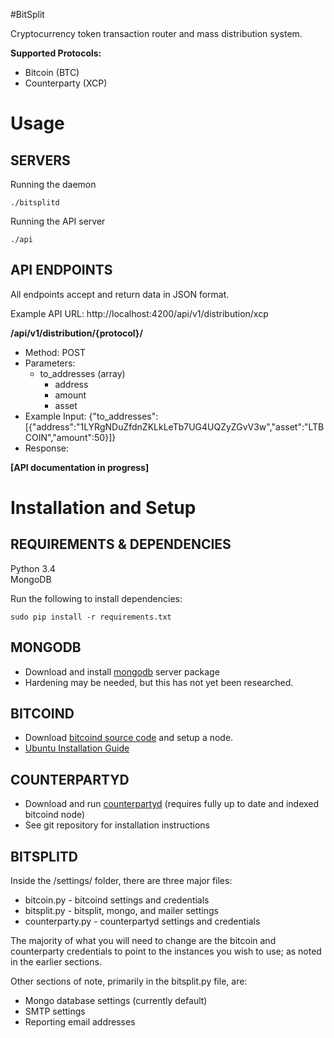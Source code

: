 #BitSplit

Cryptocurrency token transaction router and mass distribution system. 

**Supported Protocols:**

* Bitcoin (BTC)
* Counterparty (XCP)

Usage
===============================

SERVERS
-------
Running the daemon

    ./bitsplitd
    
Running the API server

    ./api
    
API ENDPOINTS
-------
All endpoints accept and return data in JSON format.

Example API URL: http://localhost:4200/api/v1/distribution/xcp

**/api/v1/distribution/{protocol}/**

* Method: POST
* Parameters:
	* to_addresses (array)
		- address
		- amount
		- asset
* Example Input: {"to_addresses": [{"address":"1LYRgNDuZfdnZKLkLeTb7UG4UQZyZGvV3w","asset":"LTBCOIN","amount":50}]}
* Response:

**[API documentation in progress]**

Installation and Setup
===============================

REQUIREMENTS & DEPENDENCIES
-------

Python 3.4  
MongoDB

Run the following to install dependencies:
    
    sudo pip install -r requirements.txt


MONGODB
-------

- Download and install [mongodb](https://github.com/mongodb/mongo) server package
- Hardening may be needed, but this has not yet been researched.

BITCOIND
--------

- Download [bitcoind source code](https://github.com/bitcoin/bitcoin) and setup a node.
- [Ubuntu Installation Guide](http://virtuedev.com/bitcoin/guide-to-compile-install-bitcoind-on-ubuntu-12-04-using-virtualbox/)


COUNTERPARTYD
-------------

- Download and run [counterpartyd](https://github.com/CounterpartyXCP/counterpartyd) (requires fully up to date and indexed bitcoind node)
- See git repository for installation instructions

BITSPLITD
---------
Inside the /settings/ folder, there are three major files:

- bitcoin.py - bitcoind settings and credentials
- bitsplit.py - bitsplit, mongo, and mailer settings
- counterparty.py - counterpartyd settings and credentials

The majority of what you will need to change are the bitcoin and
counterparty credentials to point to the instances you wish to use; as
noted in the earlier sections.

Other sections of note, primarily in the bitsplit.py file, are:

- Mongo database settings (currently default)
- SMTP settings
- Reporting email addresses


